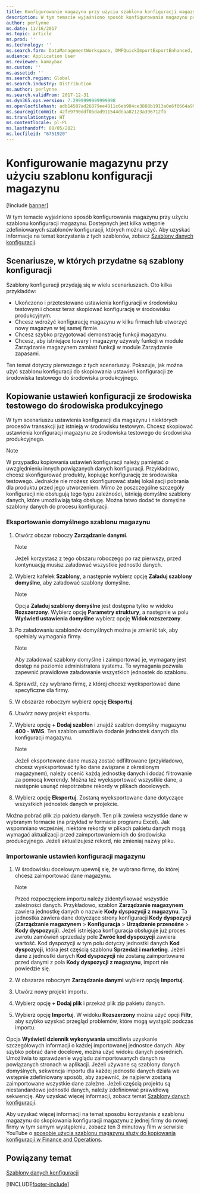 ```yaml
---
title: Konfigurowanie magazynu przy użyciu szablonu konfiguracji magazynu
description: W tym temacie wyjaśniono sposób konfigurowania magazynu przy użyciu szablonu konfiguracji magazynu.
author: perlynne
ms.date: 11/16/2017
ms.topic: article
ms.prod: ''
ms.technology: ''
ms.search.form: DataManagementWorkspace, DMFQuickImportExportEnhanced, DMFDefinitionGroupTemplate, DMFEntityTemplateDefinitionLoadDialog
audience: Application User
ms.reviewer: kamaybac
ms.custom: ''
ms.assetid: ''
ms.search.region: Global
ms.search.industry: Distribution
ms.author: perlynne
ms.search.validFrom: 2017-12-31
ms.dyn365.ops.version: 7.2999999999999998
ms.openlocfilehash: adb14507ad26879ee4811c6eb984ce3888b1913a0e6f0664a99079ba49f1a4c5
ms.sourcegitcommit: 42fe9790ddf0bdad911544deaa82123a396712fb
ms.translationtype: HT
ms.contentlocale: pl-PL
ms.lasthandoff: 08/05/2021
ms.locfileid: "6751920"
---
```

# <a name="set-up-a-warehouse-by-using-a-warehouse-configuration-template"></a>Konfigurowanie magazynu przy użyciu szablonu konfiguracji magazynu

[!include [banner](../includes/banner.md)]

W tym temacie wyjaśniono sposób konfigurowania magazynu przy użyciu szablonu konfiguracji magazynu. Dostępnych jest kilka wstępnie zdefiniowanych szablonów konfiguracji, których można użyć. Aby uzyskać informacje na temat korzystania z tych szablonów, zobacz [Szablony danych konfiguracji](../../fin-ops-core/dev-itpro/data-entities/configuration-data-templates.md).

## <a name="scenarios-where-configuration-templates-can-be-helpful"></a>Scenariusze, w których przydatne są szablony konfiguracji

Szablony konfiguracji przydają się w wielu scenariuszach. Oto kilka przykładów:

- Ukończono i przetestowano ustawienia konfiguracji w środowisku testowym i chcesz teraz skopiować konfigurację w środowisku produkcyjnym.
- Chcesz wdrożyć konfigurację magazynu w kilku firmach lub utworzyć nowy magazyn w tej samej firmie.
- Chcesz szybko przygotować demonstrację funkcji magazynu.
- Chcesz, aby istniejące towary i magazyny używały funkcji w module Zarządzanie magazynem zamiast funkcji w module Zarządzanie zapasami.

Ten temat dotyczy pierwszego z tych scenariuszy. Pokazuje, jak można użyć szablonu konfiguracji do skopiowania ustawień konfiguracji ze środowiska testowego do środowiska produkcyjnego.

## <a name="copy-a-configuration-setup-from-a-test-environment-to-a-production-environment"></a>Kopiowanie ustawień konfiguracji ze środowiska testowego do środowiska produkcyjnego

W tym scenariuszu ustawienia konfiguracji dla magazynu i niektórych procesów transakcji już istnieją w środowisku testowym. Chcesz skopiować ustawienia konfiguracji magazynu ze środowiska testowego do środowiska produkcyjnego.

> [!NOTE]
> W przypadku kopiowania ustawień konfiguracji należy pamiętać o uwzględnieniu innych powiązanych danych konfiguracji. Przykładowo, chcesz skonfigurować produkty, kopiując konfigurację ze środowiska testowego. Jednakże nie możesz skonfigurować stałej lokalizacji pobrania dla produktu przed jego utworzeniem. Mimo że poszczególne szczegóły konfiguracji nie obsługują tego typu zależności, istnieją domyślne szablony danych, które umożliwiają taką obsługę. Można łatwo dodać te domyślne szablony danych do procesu konfiguracji.

### <a name="export-a-default-warehouse-template"></a>Eksportowanie domyślnego szablonu magazynu 

1. Otwórz obszar roboczy **Zarządzanie danymi**.

    > [!NOTE]
    > Jeżeli korzystasz z tego obszaru roboczego po raz pierwszy, przed kontynuacją musisz załadować wszystkie jednostki danych.

2. Wybierz kafelek **Szablony**, a następnie wybierz opcję **Załaduj szablony domyślne**, aby załadować szablony domyślne.

    > [!NOTE]
    > Opcja **Załaduj szablony domyślne** jest dostępna tylko w widoku **Rozszerzony**. Wybierz opcję **Parametry struktury**, a następnie w polu **Wyświetl ustawienia domyślne** wybierz opcję **Widok rozszerzony**.

3. Po załadowaniu szablonów domyślnych można je zmienić tak, aby spełniały wymagania firmy.

    > [!NOTE]
    > Aby załadować szablony domyślne i zaimportować je, wymagany jest dostęp na poziomie administratora systemu. To wymagania pozwala zapewnić prawidłowe załadowanie wszystkich jednostek do szablonu.

4. Sprawdź, czy wybrano firmę, z której chcesz wyeksportować dane specyficzne dla firmy.
5. W obszarze roboczym wybierz opcję **Eksportuj**.
6. Utwórz nowy projekt eksportu.
7. Wybierz opcję **+ Dodaj szablon** i znajdź szablon domyślny magazynu **400 - WMS**. Ten szablon umożliwia dodanie jednostek danych dla konfiguracji magazynu.

    > [!NOTE]
    > Jeżeli eksportowane dane muszą zostać odfiltrowane (przykładowo, chcesz wyeksportować tylko dane związane z określonym magazynem), należy ocenić każdą jednostkę danych i dodać filtrowanie za pomocą kwerendy. Można też wyeksportować wszystkie dane, a następnie usunąć niepotrzebne rekordy w plikach docelowych.

8. Wybierz opcję **Eksportuj**. Zostaną wyeksportowane dane dotyczące wszystkich jednostek danych w projekcie.

Można pobrać plik zip pakietu danych. Ten plik zawiera wszystkie dane w wybranym formacie (na przykład w formacie programu Excel). Jak wspomniano wcześniej, niektóre rekordy w plikach pakietu danych mogą wymagać aktualizacji przed zaimportowaniem ich do środowiska produkcyjnego. Jeżeli aktualizujesz rekord, nie zmieniaj nazwy pliku.

### <a name="import-a-warehouse-configuration-setup"></a>Importowanie ustawień konfiguracji magazynu

1. W środowisku docelowym upewnij się, że wybrano firmę, do której chcesz zaimportować dane magazynu.

    > [!NOTE]
    > Przed rozpoczęciem importu należy zidentyfikować wszystkie zależności danych. Przykładowo, szablon **Zarządzanie magazynem** zawiera jednostkę danych o nazwie **Kody dyspozycji z magazynu**. Ta jednostka zawiera dane dotyczące strony konfiguracji **Kody dyspozycji** (**Zarządzanie magazynem** > **Konfiguracja** > **Urządzenie przenośne** > **Kody dyspozycji**). Jeżeli istniejąca konfiguracja obsługuje już proces zwrotu zamówień sprzedaży pole **Zwróć kod dyspozycji** zawiera wartość. Kod dyspozycji w tym polu dotyczy jednostki danych **Kod dyspozycji**, która jest częścią szablonu **Sprzedaż i marketing**. Jeżeli dane z jednostki danych **Kod dyspozycji** nie zostaną zaimportowane przed danymi z pola **Kody dyspozycji z magazynu**, import nie powiedzie się.

2. W obszarze roboczym **Zarządzanie danymi** wybierz opcję **Importuj**.
3. Utwórz nowy projekt importu.
4. Wybierz opcję **+ Dodaj plik** i przekaż plik zip pakietu danych.
5. Wybierz opcję **Importuj**. W widoku **Rozszerzony** można użyć opcji **Filtr**, aby szybko uzyskać przegląd problemów, które mogą wystąpić podczas importu.

Opcja **Wyświetl dziennik wykonywania** umożliwia uzyskanie szczegółowych informacji o każdej importowanej jednostce danych. Aby szybko pobrać dane docelowe, można użyć widoku danych pośrednich. Umożliwia to sprawdzenie wyglądu zaimportowanych danych na powiązanych stronach w aplikacji. Jeżeli używane są szablony danych domyślnych, sekwencja importu dla każdej jednostki danych działa we wstępnie zdefiniowany sposób, aby zapewnić, że najpierw zostaną zaimportowane wszystkie dane zależne. Jeżeli częścią projektu są niestandardowe jednostki danych, należy zdefiniować prawidłową sekwencję. Aby uzyskać więcej informacji, zobacz temat [Szablony danych konfiguracji](../../fin-ops-core/dev-itpro/data-entities/configuration-data-templates.md).

Aby uzyskać więcej informacji na temat sposobu korzystania z szablonu magazynu do skopiowania konfiguracji magazynu z jednej firmy do nowej firmy w tym samym wystąpieniu, zobacz ten 3 minutowy film w serwisie YouTube o [sposobie użycia szablonu magazynu służy do kopiowania konfiguracji w Finance and Operations](https://www.youtube.com/watch?v=K2WIfFlqJYs).

## <a name="related-topic"></a>Powiązany temat

[Szablony danych konfiguracji](../../fin-ops-core/dev-itpro/data-entities/configuration-data-templates.md)


[!INCLUDE[footer-include](../../includes/footer-banner.md)]
